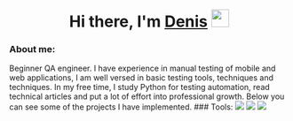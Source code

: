 <h1 align="center">Hi there, I'm <a href="https://daniilshat.ru/" target="_blank">Denis</a> 
<img src="https://github.com/blackcater/blackcater/raw/main/images/Hi.gif" height="32"/></h1>
<h3 align="left">About me:</h3>
Beginner QA engineer. I have experience in manual testing of mobile and web applications, I am well versed in basic testing tools, techniques and techniques. In my free time, I study Python for testing automation, read technical articles and put a lot of effort into professional growth. Below you can see some of the projects I have implemented.
### Tools:
<img src="https://img.shields.io/badge/JIRA-black?style=for-the-badge&logo=JIRA&logoColor=blue"/> <img src="https://img.shields.io/badge/POSTMAN-black?style=for-the-badge&logo=POSTMAN&logoColor=#FF6C37"/> <img src="https://img.shields.io/badge/GITHUB-black?style=for-the-badge&logo=GITHUB&logoColor=#181717"/> 
